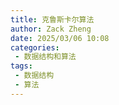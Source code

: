 ```yaml
---
title: 克鲁斯卡尔算法
author: Zack Zheng
date: 2025/03/06 10:08
categories:
 - 数据结构和算法
tags:
 - 数据结构
 - 算法
---
```

